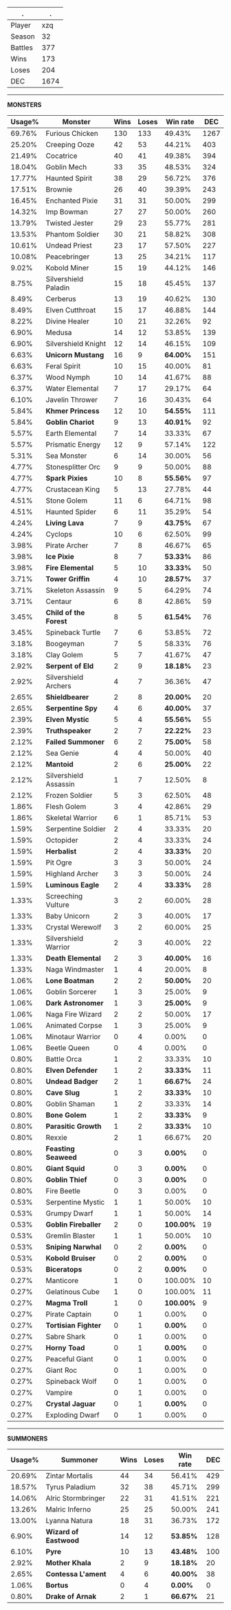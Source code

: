 .|.
|-|-
Player|xzq
Season|32
Battles|377
Wins|173
Loses|204
DEC|1674

---
**MONSTERS**

Usage%|Monster|Wins|Loses|Win rate|DEC|
-|-|-|-|-|-|
69.76%|Furious Chicken|130|133|49.43%|1267|
25.20%|Creeping Ooze|42|53|44.21%|403|
21.49%|Cocatrice|40|41|49.38%|394|
18.04%|Goblin Mech|33|35|48.53%|324|
17.77%|Haunted Spirit|38|29|56.72%|376|
17.51%|Brownie|26|40|39.39%|243|
16.45%|Enchanted Pixie|31|31|50.00%|299|
14.32%|Imp Bowman|27|27|50.00%|260|
13.79%|Twisted Jester|29|23|55.77%|281|
13.53%|Phantom Soldier|30|21|58.82%|308|
10.61%|Undead Priest|23|17|57.50%|227|
10.08%|Peacebringer|13|25|34.21%|117|
9.02%|Kobold Miner|15|19|44.12%|146|
8.75%|Silvershield Paladin|15|18|45.45%|137|
8.49%|Cerberus|13|19|40.62%|130|
8.49%|Elven Cutthroat|15|17|46.88%|144|
8.22%|Divine Healer|10|21|32.26%|92|
6.90%|Medusa|14|12|53.85%|139|
6.90%|Silvershield Knight|12|14|46.15%|109|
6.63%|**Unicorn Mustang**|16|9|**64.00%**|151|
6.63%|Feral Spirit|10|15|40.00%|81|
6.37%|Wood Nymph|10|14|41.67%|88|
6.37%|Water Elemental|7|17|29.17%|64|
6.10%|Javelin Thrower|7|16|30.43%|64|
5.84%|**Khmer Princess**|12|10|**54.55%**|111|
5.84%|**Goblin Chariot**|9|13|**40.91%**|92|
5.57%|Earth Elemental|7|14|33.33%|67|
5.57%|Prismatic Energy|12|9|57.14%|122|
5.31%|Sea Monster|6|14|30.00%|56|
4.77%|Stonesplitter Orc|9|9|50.00%|88|
4.77%|**Spark Pixies**|10|8|**55.56%**|97|
4.77%|Crustacean King|5|13|27.78%|44|
4.51%|Stone Golem|11|6|64.71%|98|
4.51%|Haunted Spider|6|11|35.29%|54|
4.24%|**Living Lava**|7|9|**43.75%**|67|
4.24%|Cyclops|10|6|62.50%|99|
3.98%|Pirate Archer|7|8|46.67%|65|
3.98%|**Ice Pixie**|8|7|**53.33%**|86|
3.98%|**Fire Elemental**|5|10|**33.33%**|50|
3.71%|**Tower Griffin**|4|10|**28.57%**|37|
3.71%|Skeleton Assassin|9|5|64.29%|74|
3.71%|Centaur|6|8|42.86%|59|
3.45%|**Child of the Forest**|8|5|**61.54%**|76|
3.45%|Spineback Turtle|7|6|53.85%|72|
3.18%|Boogeyman|7|5|58.33%|76|
3.18%|Clay Golem|5|7|41.67%|47|
2.92%|**Serpent of Eld**|2|9|**18.18%**|23|
2.92%|Silvershield Archers|4|7|36.36%|47|
2.65%|**Shieldbearer**|2|8|**20.00%**|20|
2.65%|**Serpentine Spy**|4|6|**40.00%**|37|
2.39%|**Elven Mystic**|5|4|**55.56%**|55|
2.39%|**Truthspeaker**|2|7|**22.22%**|23|
2.12%|**Failed Summoner**|6|2|**75.00%**|58|
2.12%|Sea Genie|4|4|50.00%|40|
2.12%|**Mantoid**|2|6|**25.00%**|22|
2.12%|Silvershield Assassin|1|7|12.50%|8|
2.12%|Frozen Soldier|5|3|62.50%|48|
1.86%|Flesh Golem|3|4|42.86%|29|
1.86%|Skeletal Warrior|6|1|85.71%|53|
1.59%|Serpentine Soldier|2|4|33.33%|20|
1.59%|Octopider|2|4|33.33%|24|
1.59%|**Herbalist**|2|4|**33.33%**|20|
1.59%|Pit Ogre|3|3|50.00%|24|
1.59%|Highland Archer|3|3|50.00%|24|
1.59%|**Luminous Eagle**|2|4|**33.33%**|28|
1.33%|Screeching Vulture|3|2|60.00%|28|
1.33%|Baby Unicorn|2|3|40.00%|17|
1.33%|Crystal Werewolf|3|2|60.00%|25|
1.33%|Silvershield Warrior|2|3|40.00%|22|
1.33%|**Death Elemental**|2|3|**40.00%**|16|
1.33%|Naga Windmaster|1|4|20.00%|8|
1.06%|**Lone Boatman**|2|2|**50.00%**|20|
1.06%|Goblin Sorcerer|1|3|25.00%|9|
1.06%|**Dark Astronomer**|1|3|**25.00%**|9|
1.06%|Naga Fire Wizard|2|2|50.00%|17|
1.06%|Animated Corpse|1|3|25.00%|9|
1.06%|Minotaur Warrior|0|4|0.00%|0|
1.06%|Beetle Queen|0|4|0.00%|0|
0.80%|Battle Orca|1|2|33.33%|10|
0.80%|**Elven Defender**|1|2|**33.33%**|11|
0.80%|**Undead Badger**|2|1|**66.67%**|24|
0.80%|**Cave Slug**|1|2|**33.33%**|10|
0.80%|Goblin Shaman|1|2|33.33%|14|
0.80%|**Bone Golem**|1|2|**33.33%**|9|
0.80%|**Parasitic Growth**|1|2|**33.33%**|10|
0.80%|Rexxie|2|1|66.67%|20|
0.80%|**Feasting Seaweed**|0|3|**0.00%**|0|
0.80%|**Giant Squid**|0|3|**0.00%**|0|
0.80%|**Goblin Thief**|0|3|**0.00%**|0|
0.80%|Fire Beetle|0|3|0.00%|0|
0.53%|Serpentine Mystic|1|1|50.00%|10|
0.53%|Grumpy Dwarf|1|1|50.00%|14|
0.53%|**Goblin Fireballer**|2|0|**100.00%**|19|
0.53%|Gremlin Blaster|1|1|50.00%|10|
0.53%|**Sniping Narwhal**|0|2|**0.00%**|0|
0.53%|**Kobold Bruiser**|0|2|**0.00%**|0|
0.53%|**Biceratops**|0|2|**0.00%**|0|
0.27%|Manticore|1|0|100.00%|10|
0.27%|Gelatinous Cube|1|0|100.00%|11|
0.27%|**Magma Troll**|1|0|**100.00%**|9|
0.27%|Pirate Captain|0|1|0.00%|0|
0.27%|**Tortisian Fighter**|0|1|**0.00%**|0|
0.27%|Sabre Shark|0|1|0.00%|0|
0.27%|**Horny Toad**|0|1|**0.00%**|0|
0.27%|Peaceful Giant|0|1|0.00%|0|
0.27%|Giant Roc|0|1|0.00%|0|
0.27%|Spineback Wolf|0|1|0.00%|0|
0.27%|Vampire|0|1|0.00%|0|
0.27%|**Crystal Jaguar**|0|1|**0.00%**|0|
0.27%|Exploding Dwarf|0|1|0.00%|0|

---
**SUMMONERS**

Usage%|Summoner|Wins|Loses|Win rate|DEC|
-|-|-|-|-|-|
20.69%|Zintar Mortalis|44|34|56.41%|429|
18.57%|Tyrus Paladium|32|38|45.71%|299|
14.06%|Alric Stormbringer|22|31|41.51%|221|
13.26%|Malric Inferno|25|25|50.00%|241|
13.00%|Lyanna Natura|18|31|36.73%|172|
6.90%|**Wizard of Eastwood**|14|12|**53.85%**|128|
6.10%|**Pyre**|10|13|**43.48%**|100|
2.92%|**Mother Khala**|2|9|**18.18%**|20|
2.65%|**Contessa L'ament**|4|6|**40.00%**|38|
1.06%|**Bortus**|0|4|**0.00%**|0|
0.80%|**Drake of Arnak**|2|1|**66.67%**|21|
